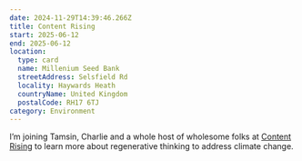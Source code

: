 ```yaml
---
date: 2024-11-29T14:39:46.266Z
title: Content Rising
start: 2025-06-12
end: 2025-06-12
location:
  type: card
  name: Millenium Seed Bank
  streetAddress: Selsfield Rd
  locality: Haywards Heath
  countryName: United Kingdom
  postalCode: RH17 6TJ
category: Environment
---
```


I’m joining Tamsin, Charlie and a whole host of wholesome folks at [Content Rising](https://contentrising.co.uk/) to learn more about regenerative thinking to address climate change.
